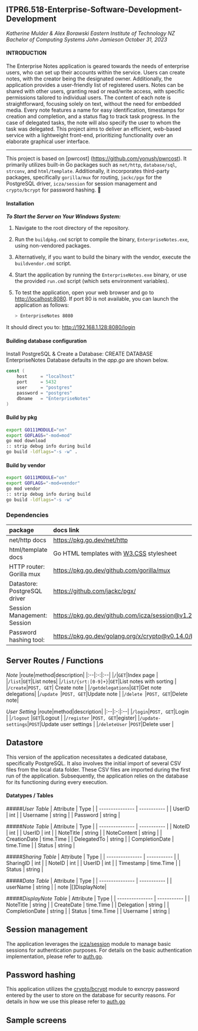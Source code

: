 ## ITPR6.518-Enterprise-Software-Development-Development
_Katherine Mulder & Alex Borawski
Eastern Institute of Technology
NZ Bachelor of Computing Systems
John Jamieson
October 31, 2023_ 

#### INTRODUCTION 
The Enterprise Notes application is geared towards the needs of enterprise users, who can set up their accounts within the service. 
Users can create notes, with the creator being the designated owner. Additionally, the application provides a user-friendly list of registered users. Notes can be shared with other users, granting read or read/write access, with specific permissions tailored to individual users.
The content of each note is straightforward, focusing solely on text, without the need for embedded media. Every note features a name for easy identification, timestamps for creation and completion, and a status flag to track task progress. In the case of delegated tasks, the note will also specify the user to whom the task was delegated.
This project aims to deliver an efficient, web-based service with a lightweight front-end, prioritizing functionality over an elaborate graphical user interface.

--------------------------------------------------------------------------------------------------------------------------------
This project is based on [pwrcost] (https://github.com/yonush/pwrcost). It primarily utilizes built-in Go packages such as `net/http`, `database/sql`, `strconv`, and `html/template`. Additionally, it incorporates third-party packages, specifically `gorilla/mux` for routing, `jackc/pgx` for the PostgreSQL driver, `icza/session` for session management and `crypto/bcrypt` for password hashing.
:notebook:

#### Installation 
***To Start the Server on Your Windows System:***

1. Navigate to the root directory of the repository.
2. Run the `buildpkg.cmd` script to compile the binary, `EnterpriseNotes.exe`, using non-vendored packages.
3. Alternatively, if you want to build the binary with the vendor, execute the `buildvendor.cmd` script.
4. Start the application by running the `EnterpriseNotes.exe` binary, or use the provided `run.cmd` script (which sets environment variables).
5. To test the application, open your web browser and go to [http://localhost:8080](http://localhost:8080). If port 80 is not available, you can launch the application as follows:

   ```sh
   > EnterpriseNotes 8080
    ```

It should direct you to: http://192.168.1.128:8080/login

#### Building database configuration 
Install PostgreSQL & Create a Database: CREATE DATABASE EnterpriseNotes
Database defaults in the *app.go* are shown below.
``` go
const (
	host     = "localhost"
	port     = 5432
	user     = "postgres"
	password = "postgres"
	dbname   = "EnterpriseNotes"
)
```

#### Build by pkg
``` bash
export GO111MODULE="on"
export GOFLAGS="-mod=mod"
go mod download
:: strip debug info during build
go build -ldflags="-s -w" .
``` 
#### Build by vendor
``` bash
export GO111MODULE="on"
export GOFLAGS="-mod=vendor"
go mod vendor
:: strip debug info during build
go build -ldflags="-s -w" 
```

### Dependencies
|package|docs link|
|:--|:--|
|net/http docs|https://pkg.go.dev/net/http
|html/template docs|Go HTML templates with [W3.CSS](https://www.w3schools.com/w3css/w3css_examples.asp) stylesheet|
|HTTP router: Gorilla mux|https://pkg.go.dev/github.com/gorilla/mux|
|Datastore: PostgreSQL driver|https://github.com/jackc/pgx/|
|Session Management: Session|https://pkg.go.dev/github.com/icza/session@v1.2.0|
|Password hashing tool:|https://pkg.go.dev/golang.org/x/crypto@v0.14.0/bcrypt|

## Server Routes / Functions
*Note*
|route|method|description|
|:--|:-:|:--|
|`/`|`GET`|Index page |
|`/list`|`GET`|List notes|
|`/list/{srt:[0-9]+}`|`GET`|List notes with sorting |
|`/create`|`POST, GET`| Create note |
|`/getdelegations`|`GET`|Get note delegations|
|`/update `|`POST, GET`|Update note |
|`/delete `|`POST, GET`|Delete note|

*User Setting*
|route|method|description|
|:--|:-:|:--|
|`/login`|`POST, GET`|Login  |
|`/logout` |`GET`|Logout |
|`/register` |`POST, GET`|egister|
|`/update-settings`|`POST`|Update user settings |
|`/deleteUser` |`POST`|Delete user |

## Datastore
This version of the application necessitates a dedicated database, specifically PostgreSQL. It also involves the initial import of several CSV files from the local data folder. These CSV files are imported during the first run of the application. Subsequently, the application relies on the database for its functioning during every execution.

#### Datatypes / Tables
#####*User Table*
| Attribute       | Type        |
| --------------- | ----------- |
| UserID          | int         |
| Username        | string      |
| Password        | string      |

#####*Note Table*
| Attribute       | Type        |
| --------------- | ----------- |
| NoteID          | int         |
| UserID          | int         |
| NoteTitle       | string      |
| NoteContent     | string      |
| CreationDate    | time.Time   |
| DelegatedTo     | string      |
| CompletionDate  | time.Time   |
| Status          | string      |

#####*Sharing Table*
| Attribute       | Type        |
| --------------- | ----------- |
| SharingID       | int         |
| NoteID          | int         |
| UserID          | int         |
| Timestamp       | time.Time   |
| Status          | string      |

#####*Data Table*
| Attribute       | Type        |
| --------------- | ----------- |
| userName		  | string  	|
| note	          |[]DisplayNote|

#####*DisplayNote Table*
| Attribute       | Type        |
| --------------- | ----------- |
| NoteTitle       | string      |
| CreateDate      | time.Time   |
| Delegation      | string      |
| CompletionDate  | string      |
| Status      	  | time.Time   |
| Username  	  | string      |

## Session management
The application leverages the [icza/session](https://github.com/icza/session) module to manage basic sessions for authentication purposes. For details on the basic authentication implementation, please refer to [auth.go](https://github.com/KatherineMulder/ITPR6.518-Enterprise-Software-Development-Development/blob/main/auth.go).

## Password hashing
This application utilizes the [crypto/bcrypt](golang.org/x/crypto/bcrypt) module to exncrpy password entered by the user to store on the database for security reasons. For details in how we use this please refer to [auth.go](https://github.com/KatherineMulder/ITPR6.518-Enterprise-Software-Development-Development/blob/main/auth.go)

## Sample screens
